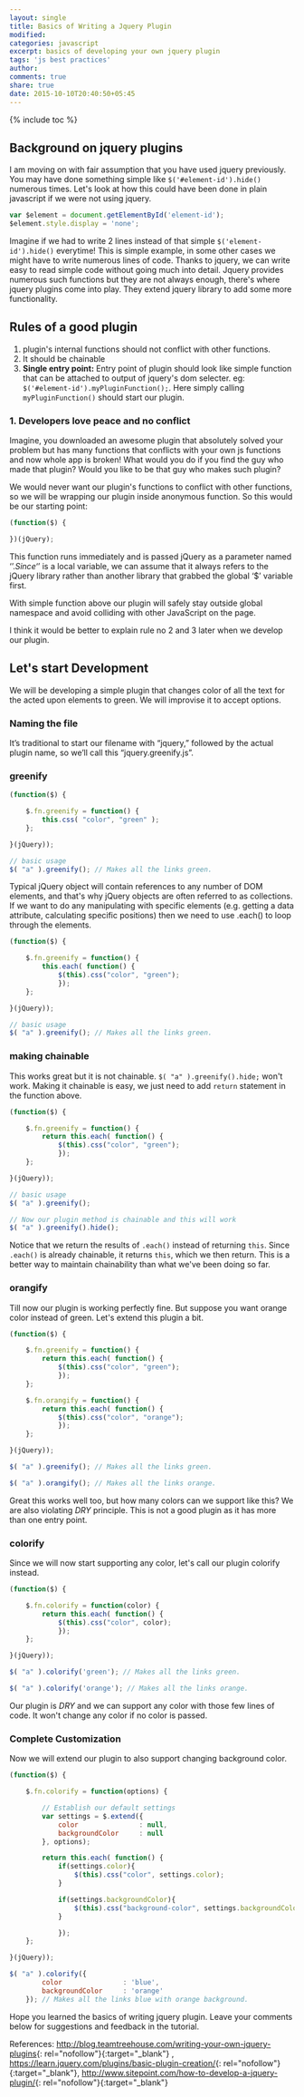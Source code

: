 ```yaml
---
layout: single
title: Basics of Writing a Jquery Plugin
modified:
categories: javascript
excerpt: basics of developing your own jquery plugin
tags: 'js best practices'
author:
comments: true
share: true
date: 2015-10-10T20:40:50+05:45
---
```

{% include toc %}

## Background on jquery plugins

I am moving on with fair assumption that you have used jquery previously. You may have done something simple like `$('#element-id').hide()` numerous times. Let's look at how this could have been done in plain javascript if we were not using jquery.

```javascript
var $element = document.getElementById('element-id');
$element.style.display = 'none';
```

Imagine if we had to write 2 lines instead of that simple `$('element-id').hide()` everytime! This is simple example, in some other cases we might have to write numerous lines of code. Thanks to jquery, we can write easy to read simple code without going much into detail. Jquery provides numerous such functions but they are not always enough, there's where jquery plugins come into play. They extend jquery library to add some more functionality.

## Rules of a good plugin

1. plugin's internal functions should not conflict with other functions.
2. It should be chainable
3. **Single entry point:** Entry point of plugin should look like simple function that can be attached to output of jquery's dom selecter. eg: `$('#element-id').myPluginFunction();`. Here simply calling `myPluginFunction()` should start our plugin.

### 1. Developers love peace and no conflict

Imagine, you downloaded an awesome plugin that absolutely solved your problem but has many functions that conflicts with your own js functions and now whole app is broken! What would you do if you find the guy who made that plugin? Would you like to be that guy who makes such plugin?

We would never want our plugin's functions to conflict with other functions, so we will be wrapping our plugin inside anonymous function. So this would be our starting point:

```javascript
(function($) {

})(jQuery);
```

This function runs immediately and is passed jQuery as a parameter named ‘$’. Since ‘$’ is a local variable, we can assume that it always refers to the jQuery library rather than another library that grabbed the global ‘$’ variable first.

With simple function above our plugin will safely stay outside global namespace and avoid colliding with other JavaScript on the page.

I think it would be better to explain rule no 2 and 3 later when we develop our plugin.

## Let's start Development

We will be developing a simple plugin that changes color of all the text for the acted upon elements to green. We will improvise it to accept options.

### Naming the file

It’s traditional to start our filename with “jquery,” followed by the actual plugin name, so we’ll call this “jquery.greenify.js”.

### greenify

```javascript
(function($) {

	$.fn.greenify = function() {
	    this.css( "color", "green" );
	};

}(jQuery));

// basic usage
$( "a" ).greenify(); // Makes all the links green.
```

Typical jQuery object will contain references to any number of DOM elements, and that's why jQuery objects are often referred to as collections. If we want to do any manipulating with specific elements (e.g. getting a data attribute, calculating specific positions) then we need to use .each() to loop through the elements.

```javascript
(function($) {

	$.fn.greenify = function() {
	    this.each( function() {
        	$(this).css("color", "green");
        	});
	};

}(jQuery));

// basic usage
$( "a" ).greenify(); // Makes all the links green.
```

### making chainable
This works great but it is not chainable. `$( "a" ).greenify().hide;` won't work. Making it chainable is easy, we just need to add `return` statement in the function above.

```javascript
(function($) {

	$.fn.greenify = function() {
	    return this.each( function() {
        	$(this).css("color", "green");
        	});
	};

}(jQuery));

// basic usage
$( "a" ).greenify();

// Now our plugin method is chainable and this will work
$( "a" ).greenify().hide();
```

Notice that we return the results of `.each()` instead of returning `this`. Since `.each()` is already chainable, it returns `this`, which we then return. This is a better way to maintain chainability than what we've been doing so far.

### orangify
Till now our plugin is working perfectly fine. But suppose you want orange color instead of green. Let's extend this plugin a bit.

```javascript
(function($) {

	$.fn.greenify = function() {
	    return this.each( function() {
        	$(this).css("color", "green");
        	});
	};

	$.fn.orangify = function() {
	    return this.each( function() {
        	$(this).css("color", "orange");
        	});
	};

}(jQuery));

$( "a" ).greenify(); // Makes all the links green.

$( "a" ).orangify(); // Makes all the links orange.

```

Great this works well too, but how many colors can we support like this? We are also violating *DRY* principle. This is not a good plugin as it has more than one entry point.

### colorify

Since we will now start supporting any color, let's call our plugin colorify instead.

```javascript
(function($) {

	$.fn.colorify = function(color) {
	    return this.each( function() {
        	$(this).css("color", color);
        	});
	};

}(jQuery));

$( "a" ).colorify('green'); // Makes all the links green.

$( "a" ).colorify('orange'); // Makes all the links orange.
```

Our plugin is *DRY* and we can support any color with those few lines of code. It won't change any color if no color is passed.

### Complete Customization

Now we will extend our plugin to also support changing background color.

```javascript
(function($) {

	$.fn.colorify = function(options) {

		// Establish our default settings
	    var settings = $.extend({
	        color               : null,
	        backgroundColor     : null
	    }, options);

	    return this.each( function() {
	    	if(settings.color){
	    		$(this).css("color", settings.color);
	    	}

	    	if(settings.backgroundColor){
	    		$(this).css("background-color", settings.backgroundColor);
	    	}

	    	});
	};

}(jQuery));

$( "a" ).colorify({
        color        		: 'blue',
        backgroundColor 	: 'orange'
    }); // Makes all the links blue with orange background.
```

Hope you learned the basics of writing jquery plugin. Leave your comments below for suggestions and feedback in the tutorial.

References:
<http://blog.teamtreehouse.com/writing-your-own-jquery-plugins>{: rel="nofollow"}{:target="_blank"} ,
<https://learn.jquery.com/plugins/basic-plugin-creation/>{: rel="nofollow"}{:target="_blank"},
<http://www.sitepoint.com/how-to-develop-a-jquery-plugin/>{: rel="nofollow"}{:target="_blank"}